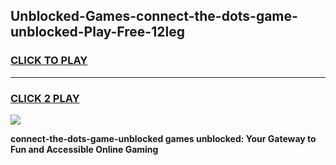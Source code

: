 
## Unblocked-Games-connect-the-dots-game-unblocked-Play-Free-12leg
<h3>
<a href="https://premium76.site?title=connect-the-dots-game-unblocked&ref=22A">CLICK TO PLAY</a></h3>
<hr>

<h3>
<a href="https://premium76.site?title=connect-the-dots-game-unblocked&ref=22A">CLICK 2 PLAY</a>
  
</h3>

<a href="https://premium76.site?title=connect-the-dots-game-unblocked&ref=22A"><img src="https://clearcache.store/games.png"></a>


**connect-the-dots-game-unblocked games unblocked: Your Gateway to Fun and Accessible Online Gaming**
